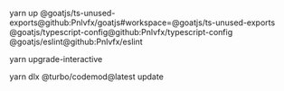 yarn up @goatjs/ts-unused-exports@github:Pnlvfx/goatjs#workspace=@goatjs/ts-unused-exports @goatjs/typescript-config@github:Pnlvfx/typescript-config @goatjs/eslint@github:Pnlvfx/eslint

yarn upgrade-interactive

yarn dlx @turbo/codemod@latest update

